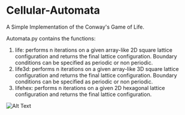 # Cellular-Automata
A Simple Implementation of the Conway's Game of Life.

Automata.py contains the functions:
1. life: performs n iterations on a given array-like 2D square lattice configuration and returns the final lattice configuration. Boundary conditions can be specified as periodic or non periodic.
2. life3d: performs n iterations on a given array-like 3D square lattice configuration and returns the final lattice configuration. Boundary conditions can be specified as periodic or non periodic.
3. lifehex: performs n iterations on a given 2D hexagonal lattice configuration and returns the final lattice configuration.

![Alt Text](animation.gif)
